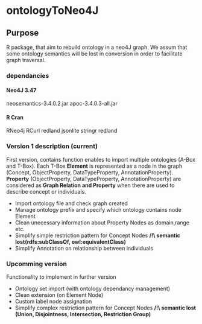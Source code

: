 # ontologyToNeo4J
## Purpose
R package, that aim to rebuild ontology in a neo4J graph. We assum that some ontology semantics will be lost in conversion in order to facilitate graph traversal.
### dependancies
#### Neo4J 3.47
neosemantics-3.4.0.2.jar
apoc-3.4.0.3-all.jar
#### R Cran
RNeo4j
RCurl
redland 
jsonlite
stringr
redland
### Version 1 description (current)
First version, contains function enables to import multiple ontologies (A-Box and T-Box). Each T-Box __Element__ is represented as a node in the graph (Concept, ObjectProperty, DataTypeProperty, AnnotationProperty). __Property__ (ObjectProperty, DataTypeProperty, AnnotationProperty) are considered as __Graph Relation and Property__ when there are used to describe concept or individuals. 
* Import ontology file and check graph created
* Manage ontology prefix and specify which ontology contains node Element 
* Clean unecessary information about Property Nodes as domain,range etc.
* Simplify simple restriction pattern for Concept Nodes __/!\  semantic lost(rdfs:subClassOf, owl:equivalentClass)__
* Simplify Annotation on relationship between individuals

### Upcomming version
Functionality to implement in further version
* Ontology set import (with ontology dependancy management)
* Clean extension (on Element Node)
* Custom label node assignation
* Simplify complex restriction pattern for Concept Nodes __/!\ semantic lost (Union, Disjointness, Intersection, Restriction Group)__

